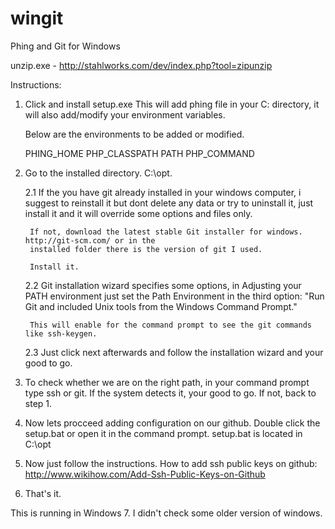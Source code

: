 wingit
======

Phing and Git for Windows

unzip.exe - http://stahlworks.com/dev/index.php?tool=zipunzip

Instructions:

1. Click and install setup.exe
	This will add phing file in your C: directory, it will also add/modify your environment variables.
	
	Below are the environments to be added or modified.
	
	PHING_HOME
	PHP_CLASSPATH
	PATH
	PHP_COMMAND
	
2. Go to the installed directory. C:\opt.
	
	2.1 If the you have git already installed in your windows computer, i suggest to reinstall it but 
		dont delete any data or try to uninstall it, just install it and it will override some
		options and files only.
		
		If not, download the latest stable Git installer for windows. http://git-scm.com/ or in the 
		installed folder there is the version of git I used.
		
		Install it.
		
	2.2 Git installation wizard specifies some options, in Adjusting your PATH environment
		just set the Path Environment in the third option: "Run Git and included Unix tools from the 
		Windows Command Prompt." 
		
		This will enable for the command prompt to see the git commands like ssh-keygen.
		
	2.3 Just click next afterwards and follow the installation wizard and your good to go.
	
3. To check whether we are on the right path, in your command prompt type ssh or git. If the system detects
	it, your good to go. If not, back to step 1.
	
4. Now lets procceed adding configuration on our github. Double click the setup.bat or open it in the command prompt.
	setup.bat is located in C:\opt
	
5. Now just follow the instructions.
   How to add ssh public keys on github: http://www.wikihow.com/Add-Ssh-Public-Keys-on-Github
	
6. That's it.


This is running in Windows 7. I didn't check some older version of windows.
	